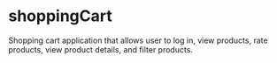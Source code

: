 # shoppingCart
Shopping cart application that allows user to log in, view products, rate products, view product details, and filter products. 
